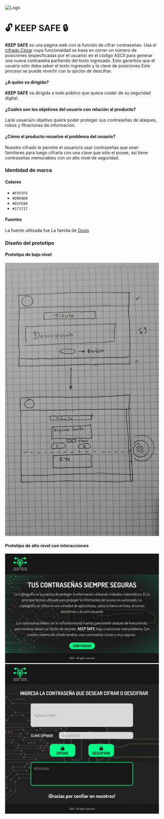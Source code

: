 ![Logo](/Logo.png=100x100)
# :unlock: KEEP SAFE :lock:

**KEEP SAFE** es una página web con la función de cifrar contraseñas. Usa el [cifrado César](https://es.wikipedia.org/wiki/Cifrado_C%C3%A9sar) cuya funcionaldad se basa en correr un número de posiciones (especficadas por el usuario) en el código ASCII para generar una nueva contraseña partiendo del texto ingresado. Esto garantiza que el usuario sólo deba saber el texto ingresado y la clave de posiciones Este proceso se puede revertir con la opción de descifrar.  

#### ¿A quién va dirigido?

**KEEP SAFE** va dirigido a todo público que quiera cuidar de su seguridad digital. 

#### ¿Cuáles son los objetivos del usuario con relación al producto?

La/el usuaria/o objetivo quiere poder proteger sus contraseñas de ataques, robos y fltraciones de información. 

#### ¿Cómo el producto resuelve el problema del usuario?

Nuestro cifrado le permite el usuario/a usar contraseñas que sean familiares para luego cifrarla con una clave que sólo el posee, así tiene contraseñas memorables con un alto nivel de seguridad. 

### Identidad de marca

#### Colores   
              
* `#F5F5F5`    
* `#D9D9D9`
* `#01FE88`
* `#171717`

#### Fuentes 

La fuente utilizada fue La familia de [Dosis](https://fonts.google.com/specimen/Dosis?subset=cyrillic)

### Diseño del prototipo

#### Prototipo de bajo nivel

![PrototipoLowLevel](/Prototipo-baja-fidelidad.jpeg) 

#### Prototipo de alto nivel con interacciones

![PrototipoHighLevel1](/Prototipo-alta-fidelidad-1.jpeg) ![PrototipoHighLevel2](/Prototipo-alta-fidelidad-2.jpeg) 
